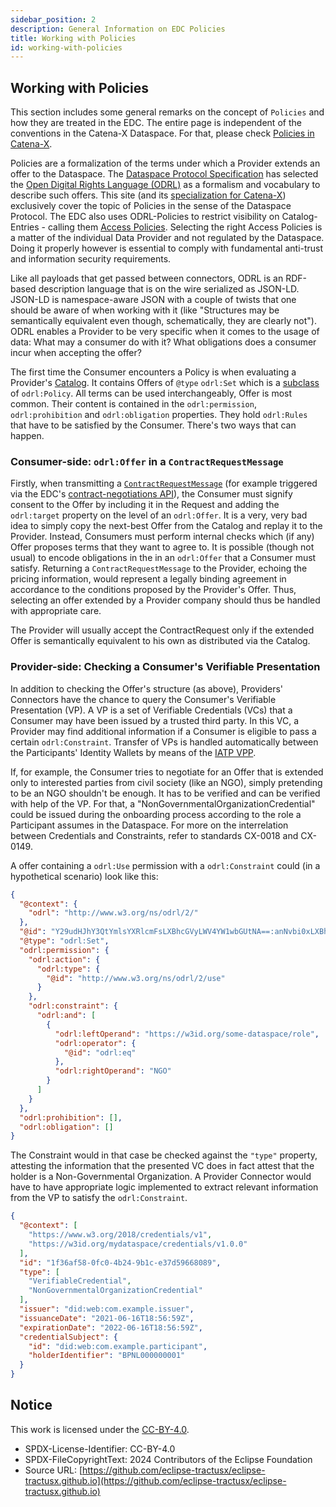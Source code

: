 ```yaml
---
sidebar_position: 2
description: General Information on EDC Policies
title: Working with Policies
id: working-with-policies
---
```


## Working with Policies

This section includes some general remarks on the concept of `Policies` and how they are treated in the EDC. The entire
page is independent of the conventions in the Catena-X Dataspace. For that, please check [Policies in Catena-X](policies-in-catena.md).

Policies are a formalization of the terms under which a Provider extends an offer to the Dataspace. The [Dataspace
Protocol Specification](https://docs.internationaldataspaces.org/ids-knowledgebase/v/dataspace-protocol)
has selected the [Open Digital Rights Language (ODRL)](https://www.w3.org/TR/odrl-model/) as a formalism and vocabulary to describe such offers.
This site (and its [specialization for Catena-X](policies-in-catena.md)) exclusively cover the topic of Policies in the
sense of the Dataspace Protocol. The EDC also uses ODRL-Policies to restrict visibility on Catalog-Entries - calling
them [Access Policies](https://github.com/eclipse-tractusx/tractusx-edc/blob/main/docs/usage/management-api-walkthrough/02_policies.md#access--usage-policies). Selecting the right Access Policies is a matter of the individual Data Provider and not
regulated by the Dataspace. Doing it properly however is essential to comply with fundamental anti-trust and information
security requirements.

Like all payloads that get passed between connectors, ODRL is an RDF-based description language that is on the wire
serialized as JSON-LD. JSON-LD is namespace-aware JSON with a couple of twists that one should be aware of when working
with it (like "Structures may be semantically equivalent even though, schematically, they are clearly not"). ODRL
enables a Provider to be very specific when it comes to the usage of data: What may a consumer do with it? What
obligations does a consumer incur when accepting the offer?

The first time the Consumer encounters a Policy is when evaluating a Provider's [Catalog](https://docs.internationaldataspaces.org/ids-knowledgebase/v/dataspace-protocol/catalog/catalog.protocol). It contains Offers
of `@type` `odrl:Set` which is a [subclass](https://www.w3.org/TR/odrl-model/#policy-set) of `odrl:Policy`.
All terms can be used interchangeably, Offer is most common. Their content is contained in the
`odrl:permission`, `odrl:prohibition` and `odrl:obligation` properties. They hold `odrl:Rules` that have to be
satisfied by the Consumer. There's two ways that can happen.

### Consumer-side: `odrl:Offer` in a `ContractRequestMessage`

Firstly, when transmitting a [`ContractRequestMessage`](https://docs.internationaldataspaces.org/ids-knowledgebase/v/dataspace-protocol/contract-negotiation/contract.negotiation.protocol#id-2.1-contract-request-message)
(for example triggered via the EDC's [contract-negotiations API](https://github.com/eclipse-tractusx/tractusx-edc/blob/main/docs/usage/management-api-walkthrough/05_contractnegotiations.md)), the
Consumer must signify consent to the Offer by including it in the Request and adding the `odrl:target` property on the
level of an `odrl:Offer`. It is a very, very bad idea to simply copy the next-best Offer from the Catalog and replay it
to the Provider. Instead, Consumers must perform internal checks which (if any) Offer proposes terms that they want to
agree to. It is possible (though not usual) to encode obligations in the in an `odrl:Offer` that a Consumer must
satisfy. Returning a `ContractRequestMessage` to the Provider, echoing the pricing information, would represent a
legally binding agreement in accordance to the conditions proposed by the Provider's Offer. Thus, selecting an offer
extended by a Provider company should thus be handled with appropriate care.

The Provider will usually accept the ContractRequest only if the extended Offer is semantically equivalent to his own
as distributed via the Catalog.

### Provider-side: Checking a Consumer's Verifiable Presentation

In addition to checking the Offer's structure (as above), Providers' Connectors have the chance to query the Consumer's
Verifiable Presentation (VP). A VP is a set of Verifiable Credentials (VCs) that a Consumer may have been issued by a
trusted third party. In this VC, a Provider may find additional information if a Consumer is eligible to pass a certain
`odrl:Constraint`. Transfer of VPs is handled automatically between the Participants' Identity Wallets by means of the
[IATP VPP](https://github.com/eclipse-tractusx/identity-trust/blob/main/specifications/verifiable.presentation.protocol.md).

If, for example, the Consumer tries to negotiate for an Offer that is extended only to interested
parties from civil society (like an NGO), simply pretending to be an NGO shouldn't be enough. It has to be verified and
can be verified with help of the VP. For that, a "NonGovernmentalOrganizationCredential" could be issued during the
onboarding process according to the role a Participant assumes in the Dataspace. For more on the interrelation between
Credentials and Constraints, refer to standards CX-0018 and CX-0149.

A offer containing a `odrl:Use` permission with a `odrl:Constraint` could (in a hypothetical scenario) look like this:

```json
{
  "@context": {
    "odrl": "http://www.w3.org/ns/odrl/2/"
  },
  "@id": "Y29udHJhY3QtYmlsYXRlcmFsLXBhcGVyLWV4YW1wbGUtNA==:anNvbi0xLXBhcGVy:Y2JhMGFmM2QtZTIwYi00ZjExLThlZmQtM2FhMzcyZmI1Nzhh",
  "@type": "odrl:Set",
  "odrl:permission": {
    "odrl:action": {
      "odrl:type": {
        "@id": "http://www.w3.org/ns/odrl/2/use"
      }
    },
    "odrl:constraint": {
      "odrl:and": [
        {
          "odrl:leftOperand": "https://w3id.org/some-dataspace/role",
          "odrl:operator": {
            "@id": "odrl:eq"
          },
          "odrl:rightOperand": "NGO"
        }
      ]
    }
  },
  "odrl:prohibition": [],
  "odrl:obligation": []
}
```

The Constraint would in that case be checked against the `"type"` property, attesting the information that the presented
VC does in fact attest that the holder is a Non-Governmental Organization. A Provider Connector would have to have
appropriate logic implemented to extract relevant information from the VP to satisfy the `odrl:Constraint`.

```json
{
  "@context": [
    "https://www.w3.org/2018/credentials/v1",
    "https://w3id.org/mydataspace/credentials/v1.0.0"
  ],
  "id": "1f36af58-0fc0-4b24-9b1c-e37d59668089",
  "type": [
    "VerifiableCredential",
    "NonGovernmentalOrganizationCredential"
  ],
  "issuer": "did:web:com.example.issuer",
  "issuanceDate": "2021-06-16T18:56:59Z",
  "expirationDate": "2022-06-16T18:56:59Z",
  "credentialSubject": {
    "id": "did:web:com.example.participant",
    "holderIdentifier": "BPNL000000001"
  }
}
```

## Notice

This work is licensed under the [CC-BY-4.0](https://creativecommons.org/licenses/by/4.0/legalcode).

- SPDX-License-Identifier: CC-BY-4.0
- SPDX-FileCopyrightText: 2024 Contributors of the Eclipse Foundation
- Source
  URL: [https://github.com/eclipse-tractusx/eclipse-tractusx.github.io](https://github.com/eclipse-tractusx/eclipse-tractusx.github.io)
